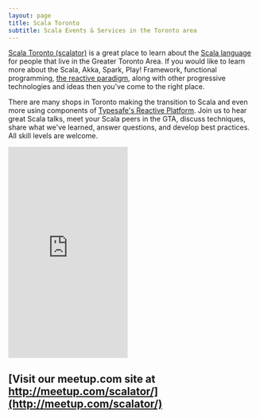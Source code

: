 ```yaml
---
layout: page
title: Scala Toronto
subtitle: Scala Events & Services in the Toronto area
--- 
```


[Scala Toronto (scalator)](http://meetup.com/scalator/) is a great place to learn about the [Scala language](http://www.scala-lang.org/) for people that live in the Greater Toronto Area.  If you would like to learn more about the Scala, Akka, Spark, Play! Framework, functional programming, [the reactive paradigm](http://www.reactivemanifesto.org/), along with other progressive technologies and ideas then you've come to the right place.

There are many shops in Toronto making the transition to Scala and even more using components of [Typesafe's Reactive Platform](https://www.typesafe.com/products/typesafe-reactive-platform).  Join us to hear great Scala talks, meet your Scala peers in the GTA, discuss techniques, share what we've learned, answer questions, and develop best practices. All skill levels are welcome.

<div class="meetup-widget-container">
  <iframe width="240" height="425" src="http://meetu.ps/2QDB2m" frameborder="0"></iframe>
</div>

## [Visit our meetup.com site at http://meetup.com/scalator/](http://meetup.com/scalator/)
<!-- <div class="social-feeds">
  <div class="fleft meetup-widget-container">
    <iframe width="225" height="570" src="http://meetu.ps/2Qv8t9" frameborder="0"></iframe>
  </div>
  <div class="fleft twitter-widget-container">
    <a class="twitter-timeline"
      data-widget-id="600724936517242880"
      href="https://twitter.com/randonom/lists/scala"
      data-list-owner-screen-name="randonom"
      data-list-slug="scala">
    Scala Toronto Member Tweets
    </a>
  </div>
</div> -->